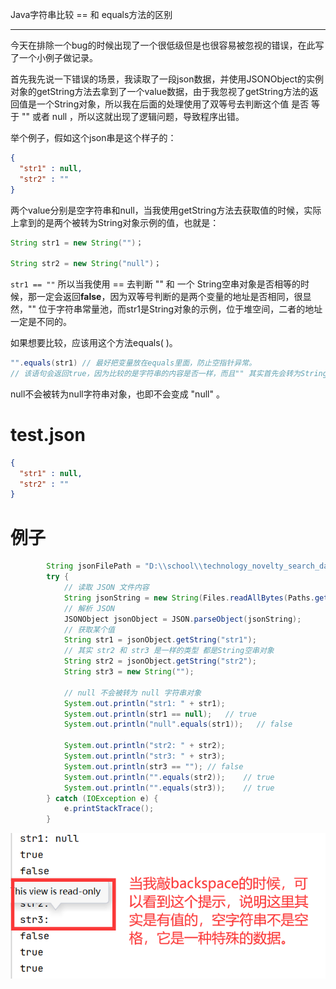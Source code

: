 Java字符串比较 == 和 equals方法的区别

------

今天在排除一个bug的时候出现了一个很低级但是也很容易被忽视的错误，在此写了一个小例子做记录。

首先我先说一下错误的场景，我读取了一段json数据，并使用JSONObject的实例对象的getString方法去拿到了一个value数据，由于我忽视了getString方法的返回值是一个String对象，所以我在后面的处理使用了双等号去判断这个值 是否 等于 "" 或者 null ，所以这就出现了逻辑问题，导致程序出错。

举个例子，假如这个json串是这个样子的：

```json
{
  "str1" : null,
  "str2" : ""
}
```

两个value分别是空字符串和null，当我使用getString方法去获取值的时候，实际上拿到的是两个被转为String对象示例的值，也就是：

```java
String str1 = new String("")；

String str2 = new String("null")；
```

`str1 == ""`
所以当我使用 == 去判断 "" 和 一个 String空串对象是否相等的时候，那一定会返回**false**，因为双等号判断的是两个变量的地址是否相同，很显然，"" 位于字符串常量池，而str1是String对象的示例，位于堆空间，二者的地址一定是不同的。

如果想要比较，应该用这个方法equals( )。

```java
"".equals(str1)	// 最好把变量放在equals里面，防止空指针异常。
// 该语句会返回true，因为比较的是字符串的内容是否一样，而且"" 其实首先会转为String对象再去和equals里面的参数进行比较，所以结果肯定是true。
```

null不会被转为null字符串对象，也即不会变成 "null" 。

# test.json

```json
{
  "str1" : null,
  "str2" : ""
}
```

# 例子

```java
        String jsonFilePath = "D:\\school\\technology_novelty_search_data_analysis_system\\tech\\src\\main\\java\\com\\ruoyi\\test\\qcc\\test.json";
        try {
            // 读取 JSON 文件内容
            String jsonString = new String(Files.readAllBytes(Paths.get(jsonFilePath)));
            // 解析 JSON
            JSONObject jsonObject = JSON.parseObject(jsonString);
            // 获取某个值
            String str1 = jsonObject.getString("str1");
            // 其实 str2 和 str3 是一样的类型 都是String空串对象
            String str2 = jsonObject.getString("str2");
            String str3 = new String("");

            // null 不会被转为 null 字符串对象
            System.out.println("str1: " + str1);
            System.out.println(str1 == null);   // true
            System.out.println("null".equals(str1));   // false

            System.out.println("str2: " + str2);
            System.out.println("str3: " + str3);
            System.out.println(str3 == ""); // false
            System.out.println("".equals(str2));    // true
            System.out.println("".equals(str3));    // true
        } catch (IOException e) {
            e.printStackTrace();
        }
```

![image-20230708154408621](https://raw.githubusercontent.com/SAH01/wordpress-img/master/imgs/image-20230708154408621.png)